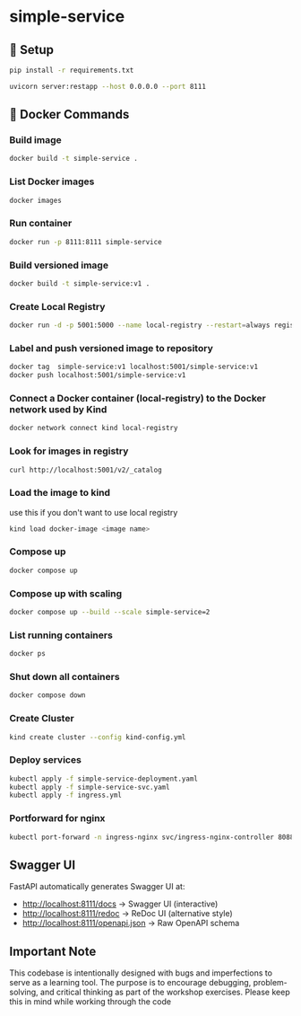 # simple-service

## 🔧 Setup

```bash
pip install -r requirements.txt
```

```bash
uvicorn server:restapp --host 0.0.0.0 --port 8111
```

## 🐳 Docker Commands

### Build image
```bash
docker build -t simple-service .
```

### List Docker images
```bash
docker images
```

### Run container
```bash
docker run -p 8111:8111 simple-service
```

### Build versioned image
```bash
docker build -t simple-service:v1 .
```
### Create Local Registry 
```bash
docker run -d -p 5001:5000 --name local-registry --restart=always registry:2
```

### Label and push versioned image to repository 
```bash
docker tag  simple-service:v1 localhost:5001/simple-service:v1
docker push localhost:5001/simple-service:v1
```
### Connect a Docker container (local-registry) to the Docker network used by Kind
```bash
docker network connect kind local-registry
```
### Look for images in registry
```bash
curl http://localhost:5001/v2/_catalog
```

### Load the image to kind
use this if you don't want to use local registry 
```bash
kind load docker-image <image name>
```

### Compose up
```bash
docker compose up
```

### Compose up with scaling
```bash
docker compose up --build --scale simple-service=2
```

### List running containers
```bash
docker ps
```

### Shut down all containers
```bash
docker compose down
```

### Create Cluster
```bash
kind create cluster --config kind-config.yml
```
### Deploy services
```bash
kubectl apply -f simple-service-deployment.yaml
kubectl apply -f simple-service-svc.yaml
kubectl apply -f ingress.yml 
```
### Portforward for nginx
```bash
kubectl port-forward -n ingress-nginx svc/ingress-nginx-controller 8088:80
```

##  Swagger UI

FastAPI automatically generates Swagger UI at:

- [http://localhost:8111/docs](http://localhost:8111/docs) → Swagger UI (interactive)
- [http://localhost:8111/redoc](http://localhost:8111/redoc) → ReDoc UI (alternative style)
- [http://localhost:8111/openapi.json](http://localhost:8111/openapi.json) → Raw OpenAPI schema

## Important Note

This codebase is intentionally designed with bugs and imperfections to serve as a learning tool. The purpose is to encourage debugging, problem-solving, and critical thinking as part of the workshop exercises. Please keep this in mind while working through the code
